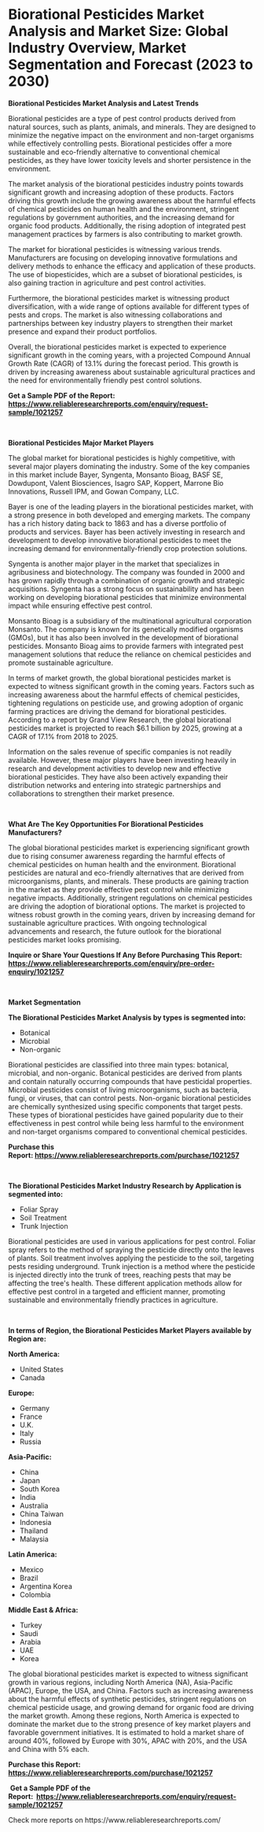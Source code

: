 <p><h1>Biorational Pesticides Market Analysis and Market Size: Global Industry Overview, Market Segmentation and Forecast (2023 to 2030)</h1></p><p><strong>Biorational Pesticides Market Analysis and Latest Trends</strong></p>
<p><p>Biorational pesticides are a type of pest control products derived from natural sources, such as plants, animals, and minerals. They are designed to minimize the negative impact on the environment and non-target organisms while effectively controlling pests. Biorational pesticides offer a more sustainable and eco-friendly alternative to conventional chemical pesticides, as they have lower toxicity levels and shorter persistence in the environment.</p><p>The market analysis of the biorational pesticides industry points towards significant growth and increasing adoption of these products. Factors driving this growth include the growing awareness about the harmful effects of chemical pesticides on human health and the environment, stringent regulations by government authorities, and the increasing demand for organic food products. Additionally, the rising adoption of integrated pest management practices by farmers is also contributing to market growth.</p><p>The market for biorational pesticides is witnessing various trends. Manufacturers are focusing on developing innovative formulations and delivery methods to enhance the efficacy and application of these products. The use of biopesticides, which are a subset of biorational pesticides, is also gaining traction in agriculture and pest control activities.</p><p>Furthermore, the biorational pesticides market is witnessing product diversification, with a wide range of options available for different types of pests and crops. The market is also witnessing collaborations and partnerships between key industry players to strengthen their market presence and expand their product portfolios.</p><p>Overall, the biorational pesticides market is expected to experience significant growth in the coming years, with a projected Compound Annual Growth Rate (CAGR) of 13.1% during the forecast period. This growth is driven by increasing awareness about sustainable agricultural practices and the need for environmentally friendly pest control solutions.</p></p>
<p><strong>Get a Sample PDF of the Report:&nbsp; <a href="https://www.reliableresearchreports.com/enquiry/request-sample/1021257">https://www.reliableresearchreports.com/enquiry/request-sample/1021257</a></strong></p>
<p>&nbsp;</p>
<p><strong>Biorational Pesticides Major Market Players</strong></p>
<p><p>The global market for biorational pesticides is highly competitive, with several major players dominating the industry. Some of the key companies in this market include Bayer, Syngenta, Monsanto Bioag, BASF SE, Dowdupont, Valent Biosciences, Isagro SAP, Koppert, Marrone Bio Innovations, Russell IPM, and Gowan Company, LLC.</p><p>Bayer is one of the leading players in the biorational pesticides market, with a strong presence in both developed and emerging markets. The company has a rich history dating back to 1863 and has a diverse portfolio of products and services. Bayer has been actively investing in research and development to develop innovative biorational pesticides to meet the increasing demand for environmentally-friendly crop protection solutions.</p><p>Syngenta is another major player in the market that specializes in agribusiness and biotechnology. The company was founded in 2000 and has grown rapidly through a combination of organic growth and strategic acquisitions. Syngenta has a strong focus on sustainability and has been working on developing biorational pesticides that minimize environmental impact while ensuring effective pest control.</p><p>Monsanto Bioag is a subsidiary of the multinational agricultural corporation Monsanto. The company is known for its genetically modified organisms (GMOs), but it has also been involved in the development of biorational pesticides. Monsanto Bioag aims to provide farmers with integrated pest management solutions that reduce the reliance on chemical pesticides and promote sustainable agriculture.</p><p>In terms of market growth, the global biorational pesticides market is expected to witness significant growth in the coming years. Factors such as increasing awareness about the harmful effects of chemical pesticides, tightening regulations on pesticide use, and growing adoption of organic farming practices are driving the demand for biorational pesticides. According to a report by Grand View Research, the global biorational pesticides market is projected to reach $6.1 billion by 2025, growing at a CAGR of 17.1% from 2018 to 2025.</p><p>Information on the sales revenue of specific companies is not readily available. However, these major players have been investing heavily in research and development activities to develop new and effective biorational pesticides. They have also been actively expanding their distribution networks and entering into strategic partnerships and collaborations to strengthen their market presence.</p></p>
<p>&nbsp;</p>
<p><strong>What Are The Key Opportunities For Biorational Pesticides Manufacturers?</strong></p>
<p><p>The global biorational pesticides market is experiencing significant growth due to rising consumer awareness regarding the harmful effects of chemical pesticides on human health and the environment. Biorational pesticides are natural and eco-friendly alternatives that are derived from microorganisms, plants, and minerals. These products are gaining traction in the market as they provide effective pest control while minimizing negative impacts. Additionally, stringent regulations on chemical pesticides are driving the adoption of biorational options. The market is projected to witness robust growth in the coming years, driven by increasing demand for sustainable agriculture practices. With ongoing technological advancements and research, the future outlook for the biorational pesticides market looks promising.</p></p>
<p><strong>Inquire or Share Your Questions If Any Before Purchasing This Report: <a href="https://www.reliableresearchreports.com/enquiry/pre-order-enquiry/1021257">https://www.reliableresearchreports.com/enquiry/pre-order-enquiry/1021257</a></strong></p>
<p>&nbsp;</p>
<p><strong>Market Segmentation</strong></p>
<p><strong>The Biorational Pesticides Market Analysis by types is segmented into:</strong></p>
<p><ul><li>Botanical</li><li>Microbial</li><li>Non-organic</li></ul></p>
<p><p>Biorational pesticides are classified into three main types: botanical, microbial, and non-organic. Botanical pesticides are derived from plants and contain naturally occurring compounds that have pesticidal properties. Microbial pesticides consist of living microorganisms, such as bacteria, fungi, or viruses, that can control pests. Non-organic biorational pesticides are chemically synthesized using specific components that target pests. These types of biorational pesticides have gained popularity due to their effectiveness in pest control while being less harmful to the environment and non-target organisms compared to conventional chemical pesticides.</p></p>
<p><strong>Purchase this Report:&nbsp;<a href="https://www.reliableresearchreports.com/purchase/1021257">https://www.reliableresearchreports.com/purchase/1021257</a></strong></p>
<p>&nbsp;</p>
<p><strong>The Biorational Pesticides Market Industry Research by Application is segmented into:</strong></p>
<p><ul><li>Foliar Spray</li><li>Soil Treatment</li><li>Trunk Injection</li></ul></p>
<p><p>Biorational pesticides are used in various applications for pest control. Foliar spray refers to the method of spraying the pesticide directly onto the leaves of plants. Soil treatment involves applying the pesticide to the soil, targeting pests residing underground. Trunk injection is a method where the pesticide is injected directly into the trunk of trees, reaching pests that may be affecting the tree's health. These different application methods allow for effective pest control in a targeted and efficient manner, promoting sustainable and environmentally friendly practices in agriculture.</p></p>
<p>&nbsp;</p>
<p><strong>In terms of Region, the Biorational Pesticides Market Players available by Region are:</strong></p>
<p>
    <p> <strong> North America: </strong>
        <ul>
            <li>United States</li>
            <li>Canada</li>
        </ul>
        </p> 
    <p> <strong> Europe: </strong>
        <ul>
            <li>Germany</li>
            <li>France</li>
            <li>U.K.</li>
            <li>Italy</li>
            <li>Russia</li>
        </ul>
        </p> 
    <p> <strong> Asia-Pacific: </strong>
        <ul>
            <li>China</li>
            <li>Japan</li>
            <li>South Korea</li>
            <li>India</li>
            <li>Australia</li>
            <li>China Taiwan</li>
            <li>Indonesia</li>
            <li>Thailand</li>
            <li>Malaysia</li>
        </ul>
        </p> 
    <p> <strong> Latin America: </strong>
        <ul>
            <li>Mexico</li>
            <li>Brazil</li>
            <li>Argentina Korea</li>
            <li>Colombia</li>
        </ul>
        </p> 
    <p> <strong> Middle East & Africa: </strong>
        <ul>
            <li>Turkey</li>
            <li>Saudi</li>
            <li>Arabia</li>
            <li>UAE</li>
            <li>Korea</li>
        </ul>
    </p>
    </p>
<p><p>The global biorational pesticides market is expected to witness significant growth in various regions, including North America (NA), Asia-Pacific (APAC), Europe, the USA, and China. Factors such as increasing awareness about the harmful effects of synthetic pesticides, stringent regulations on chemical pesticide usage, and growing demand for organic food are driving the market growth. Among these regions, North America is expected to dominate the market due to the strong presence of key market players and favorable government initiatives. It is estimated to hold a market share of around 40%, followed by Europe with 30%, APAC with 20%, and the USA and China with 5% each.</p></p>
<p><strong>Purchase this Report: <a href="https://www.reliableresearchreports.com/purchase/1021257">https://www.reliableresearchreports.com/purchase/1021257</a></strong></p>
<p>&nbsp;<strong>Get a Sample PDF of the Report:&nbsp;&nbsp;<a href="https://www.reliableresearchreports.com/enquiry/request-sample/1021257">https://www.reliableresearchreports.com/enquiry/request-sample/1021257</a></strong></p>
<p><strong></strong></p>
<p>Check more reports on https://www.reliableresearchreports.com/</p>
